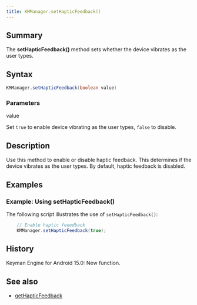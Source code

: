 ```yaml
---
title: KMManager.setHapticFeedback()
---
```


## Summary
The **setHapticFeedback()** method sets whether the device vibrates as the user types.

## Syntax
```java
KMManager.setHapticFeedback(boolean value)
```

### Parameters
value

Set `true` to enable device vibrating as the user types, `false` to disable.

## Description
Use this method to enable or disable haptic feedback. This determines if the device vibrates as the user types. 
By default, haptic feedback is disabled.

## Examples

### Example: Using setHapticFeedback()
The following script illustrates the use of `setHapticFeedback()`: 
```java
    // Enable haptic feeedback
    KMManager.setHapticFeedback(true);
```

## History
Keyman Engine for Android 15.0: New function.

## See also
* [getHapticFeedback](getHapticFeedback)
